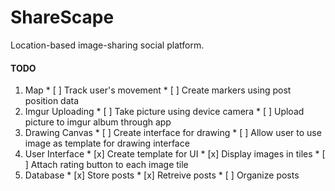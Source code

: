 # ShareScape
Location-based image-sharing social platform.

#### TODO
  1. Map
    * [ ] Track user's movement
    * [ ] Create markers using post position data
  2. Imgur Uploading
    * [ ] Take picture using device camera
    * [ ] Upload picture to imgur album through app
  3. Drawing Canvas
    * [ ] Create interface for drawing
    * [ ] Allow user to use image as template for drawing interface
  4. User Interface
    * [x] Create template for UI
    * [x] Display images in tiles
    * [ ] Attach rating button to each image tile
  5. Database
    * [x] Store posts
    * [x] Retreive posts
    * [ ] Organize posts
